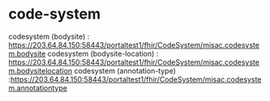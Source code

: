 # code-system
codesystem (bodysite) : https://203.64.84.150:58443/portaltest1/fhir/CodeSystem/misac.codesystem.bodysite
codesystem (bodysite-location) : https://203.64.84.150:58443/portaltest1/fhir/CodeSystem/misac.codesystem.bodysitelocation
codesystem (annotation-type) :https://203.64.84.150:58443/portaltest1/fhir/CodeSystem/misac.codesystem.annotationtype
